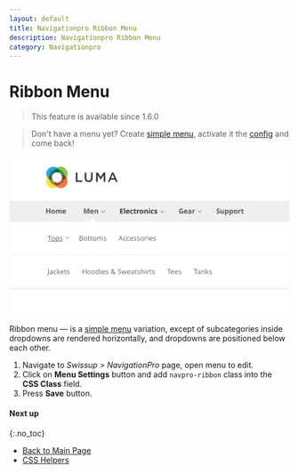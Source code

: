 ```yaml
---
layout: default
title: Navigationpro Ribbon Menu
description: Navigationpro Ribbon Menu
category: Navigationpro
---
```


# Ribbon Menu

> This feature is available since 1.6.0

> Don't have a menu yet? Create [simple menu][simple-menu], activate it the
> [config][config] and come back!

![Ribbon Menu](/images/m2/navigationpro/use-cases/ribbon-menu.png)

Ribbon menu — is a [simple menu][simple-menu] variation, except of subcategories
inside dropdowns are rendered horizontally, and dropdowns are positioned below
each other.

 1. Navigate to _Swissup > NavigationPro_ page, open menu to edit.
 2. Click on **Menu Settings** button and add `navpro-ribbon` class into the
    **CSS Class** field.
 3. Press **Save** button.

#### Next up
{:.no_toc}

 -  [Back to Main Page](/m2/extensions/navigationpro/)
 -  [CSS Helpers][css-helpers]

[simple-menu]: /m2/extensions/navigationpro/use-cases/simple-menu/ "Simple Menu"
[css-helpers]: /m2/extensions/navigationpro/customization/css-helpers/ "CSS Helpers"
[config]: /m2/extensions/navigationpro/configuration/ "Configuration"
